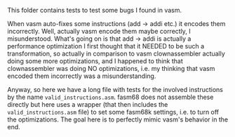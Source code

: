 This folder contains tests to test some bugs I found in vasm.

When vasm auto-fixes some instructions (add -> addi etc.) it encodes them
incorrectly. Well, actually vasm encode them maybe correctly, I misunderstood.
What's going on is that add -> addi is actually a performance optimization
I first thought that it NEEDED to be such a transformation, so actually in
comparison to vasm clownassembler actually doing some more optimizations,
and I happened to think that clownassembler was doing NO optimizations, i.e.
my thinking that vasm encoded them incorrectly was a misunderstanding.

Anyway, so here we have a long file with tests for the involved instructions
by the name `valid_instructions.asm`. fasm68 does not assemble these directly
but here uses a wrapper (that then includes the `valid_instructions.asm` file)
to set some fasm68k settings, i.e. to turn off the optimizations. The goal here
is to perfectly mimic vasm's behavior in the end.